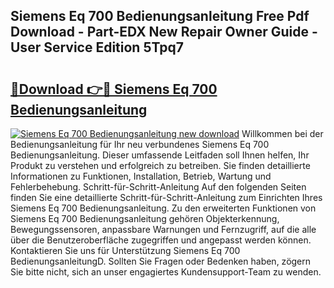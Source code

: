 ## Siemens Eq 700 Bedienungsanleitung Free Pdf Download - Part-EDX New Repair Owner Guide - User Service Edition 5Tpq7

# <h2><a href="http://df3k00y.blite.top/?on=Siemens+Eq+700+Bedienungsanleitung">🔗Download 👉🔴 Siemens Eq 700 Bedienungsanleitung</a></h2>

[![Siemens Eq 700 Bedienungsanleitung new download](https://i.imgur.com/lujVjoI.png)](http://df3k00y.blite.top/?on=Siemens+Eq+700+Bedienungsanleitung)
Willkommen bei der Bedienungsanleitung für Ihr neu verbundenes Siemens Eq 700 Bedienungsanleitung. Dieser umfassende Leitfaden soll Ihnen helfen, Ihr Produkt zu verstehen und erfolgreich zu betreiben. Sie finden detaillierte Informationen zu Funktionen, Installation, Betrieb, Wartung und Fehlerbehebung. Schritt-für-Schritt-Anleitung Auf den folgenden Seiten finden Sie eine detaillierte Schritt-für-Schritt-Anleitung zum Einrichten Ihres Siemens Eq 700 Bedienungsanleitung. Zu den erweiterten Funktionen von Siemens Eq 700 Bedienungsanleitung gehören Objekterkennung, Bewegungssensoren, anpassbare Warnungen und Fernzugriff, auf die alle über die Benutzeroberfläche zugegriffen und angepasst werden können. Kontaktieren Sie uns für Unterstützung Siemens Eq 700 BedienungsanleitungD. Sollten Sie Fragen oder Bedenken haben, zögern Sie bitte nicht, sich an unser engagiertes Kundensupport-Team zu wenden.
